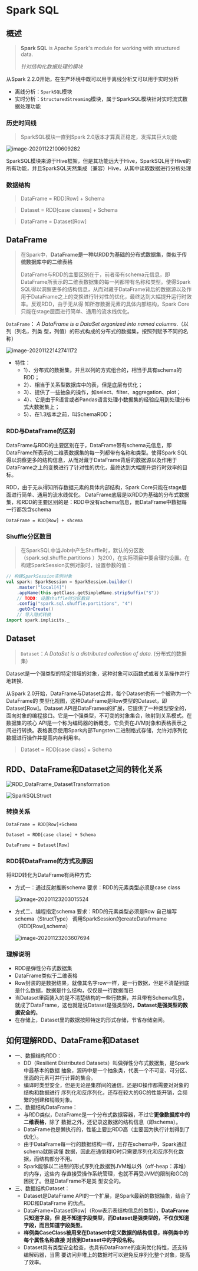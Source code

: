 # Spark SQL 

## 概述

> **Spark SQL** is Apache Spark's module for working with structured data.
>
> *针对结构化数据处理的模块*

从Spark 2.2.0开始，在生产环境中既可以用于离线分析又可以用于实时分析

- 离线分析：`SparkSQL`模块
- 实时分析：`StructuredStreaming`模块，属于SparkSQL模块针对实时流式数据处理功能



### 历史时间线

> SparkSQL模块一直到Spark 2.0版本才算真正稳定，发挥其巨大功能

![image-20201122100609282](SparkSQL.assets/image-20201122100609282.png)

SparkSQL模块来源于Hive框架，但是其功能远大于Hive，SparkSQL用于Hive的所有功能，并且SparkSQL天然集成（兼容）Hive，从其中读取数据进行分析处理

### 数据结构

> DataFrame = RDD[Row] + Schema 

> Dataset =  RDD[case classes] + Schema 

> DataFrame = Dataset[Row]



## DataFrame

> 在Spark中，**DataFrame是一种以RDD为基础的分布式数据集，类似于传统数据库中的二维表格**
>
> DataFrame与RDD的主要区别在于，前者带有schema元信息，即DataFrame所表示的二维表数据集的每一列都带有名称和类型。使得Spark SQL得以洞察更多的结构信息，从而对藏于DataFrame背后的数据源以及作用于DataFrame之上的变换进行针对性的优化，最终达到大幅提升运行时效率。反观RDD，由于无从得
> 知所存数据元素的具体内部结构，Spark Core只能在stage层面进行简单、通用的流水线优化。

`DataFrame`： *A DataFrame is a DataSet organized into named columns*.（以列（列名，列类
型，列值）的形式构成的分布式的数据集，按照列赋予不同的名称）

![image-20201122142741172](SparkSQL.assets/image-20201122142741172.png)

- 特性：
  - 1）、分布式的数据集，并且以列的方式组合的，相当于具有schema的RDD；
  - 2）、相当于关系型数据库中的表，但是底层有优化；
  - 3）、提供了一些抽象的操作，如select、filter、aggregation、plot；
  - 4）、它是由于R语言或者Pandas语言处理小数据集的经验应用到处理分布式大数据集上；
  - 5）、在1.3版本之前，叫SchemaRDD；

### RDD与DataFrame的区别

DataFrame与RDD的主要区别在于，DataFrame带有schema元信息，即DataFrame所表示的二维表数据集的每一列都带有名称和类型。使得Spark SQL得以洞察更多的结构信息，从而对藏于DataFrame背后的数据源以及作用于DataFrame之上的变换进行了针对性的优化，最终达到大幅提升运行时效率的目标。

RDD，由于无从得知所存数据元素的具体内部结构，Spark Core只能在stage层面进行简单、通用的流水线优化。 DataFrame底层是以RDD为基础的分布式数据集，和RDD的主要区别的是：RDD中没有schema信息，而DataFrame中数据每一行都包含schema

`DataFrame = RDD[Row] + shcema`

### Shuffle分区数目

> 在SparkSQL中当Job中产生Shuffle时，默认的分区数（spark.sql.shuffle.partitions ）为200，在实际项目中要合理的设置。在构建SparkSession实例对象时，设置参数的值：

~~~scala
// 构建SparkSession实例对象
val spark: SparkSession = SparkSession.builder()
	.master("local[4]")
	.appName(this.getClass.getSimpleName.stripSuffix("$"))
	// TODO: 设置shuffle时分区数目
	.config("spark.sql.shuffle.partitions", "4")
	.getOrCreate()
	// 导入隐式转换
import spark.implicits._
~~~

## Dataset

> `Dataset`：*A DataSet is a distributed collection of data.* (分布式的数据集)

Dataset是一个强类型的特定领域的对象，这种对象可以函数式或者关系操作并行地转换.

从Spark 2.0开始，DataFrame与Dataset合并，每个Dataset也有一个被称为一个DataFrame的
类型化视图，这种DataFrame是Row类型的Dataset，即Dataset[Row]。Dataset API是DataFrames的扩展，它提供了一种类型安全的，面向对象的编程接口。它是一个强类型，不可变的对象集合，映射到关系模式。在数据集的核心 API是一个称为编码器的新概念，它负责在JVM对象和表格表示之间进行转换。表格表示使用Spark内部Tungsten二进制格式存储，允许对序列化数据进行操作并提高内存利用率。

> Dataset =  RDD[case class] + Schema 



## RDD、DataFrame和Dataset之间的转化关系

![RDD_DataFrame_DatasetTransformation](SparkSQL.assets/RDD_DataFrame_DatasetTransformation.svg)

![SparkSQLStruct](SparkSQL.assets/SparkSQLStruct.svg)



### 转换关系



`DataFrame = RDD[Row]+Schema`

`Dataset = RDD[case clase] + Schema`

`DataFrame = Dataset[Row]`



### RDD转DataFrame的方式及原因

将RDD转化为DataFrame有两种方式:

- 方式一：通过反射推断schema 要求：RDD的元素类型必须是case class

  ![image-20201123203015524](SparkSQL.assets/image-20201123203015524.png)

- 方式二、编程指定schema 要求：RDD的元素类型必须是Row 自己编写schema（StructType） 调用SparkSession的createDatafrmame（RDD[Row],schema）

  ![image-20201123203607694](SparkSQL.assets/image-20201123203607694.png)





### 理解说明

- RDD是弹性分布式数据集
- DataFrame类似于二维表格
- Row封装的是数据结果，就像其名字row一样，是一行数据，但是不清楚到底是什么数据，数据是什么结构，仅仅是一行数据而已
- 当Dataset里面装入的是不清楚结构的一些行数据，并且带有Schema信息，就成了DataFrame，这也就是说Dataset是强类型的，**Dataset是强类型的数据安全的**。
- 在存储上，Dataset里的数据按照特定的形式存储，节省存储空间。

## 如何理解RDD、DataFrame和Dataset

- 一、数据结构RDD：
  - DD（Resilient Distributed Datasets）叫做弹性分布式数据集，是Spark中最基本的数据
    抽象，源码中是一个抽象类，代表一个不可变、可分区、里面的元素可并行计算的集合。
  - 编译时类型安全，但是无论是集群间的通信，还是IO操作都需要对对象的结构和数据进行
    序列化和反序列化，还存在较大的GC的性能开销，会频繁的创建和销毁对象。
- 二、数据结构DataFrame：
  - 与RDD类似，DataFrame是一个分布式数据容器，不过它**更像数据库中的二维表格**，除了
    数据之外，还记录这数据的结构信息（即schema）。
  - DataFrame也是懒执行的，性能上要比RDD高（主要因为执行计划得到了优化）。
  - 由于DataFrame每一行的数据结构一样，且存在schema中，Spark通过schema就能读懂
    数据，因此在通信和IO时只需要序列化和反序列化数据，而结构部分不用。
  - Spark能够以二进制的形式序列化数据到JVM堆以外（off-heap：非堆）的内存，这些内
    存直接受操作系统管理，也就不再受JVM的限制和GC的困扰了。但是DataFrame不是类
    型安全的。
- 三、数据结构Dataset：
  - Dataset是DataFrame API的一个扩展，是Spark最新的数据抽象，结合了RDD和DataFrame
    的优点。
  - DataFrame=Dataset[Row]（Row表示表结构信息的类型），**DataFrame只知道字段，但**
    **是不知道字段类型，而Dataset是强类型的，不仅仅知道字段，而且知道字段类型**。
  - **样例类CaseClass被用来在Dataset中定义数据的结构信息，样例类中的每个属性名称直接**
    **对应到Dataset中的字段名称。**
  - Dataset具有类型安全检查，也具有DataFrame的查询优化特性，还支持编解码器，当需
    要访问非堆上的数据时可以避免反序列化整个对象，提高了效率。

